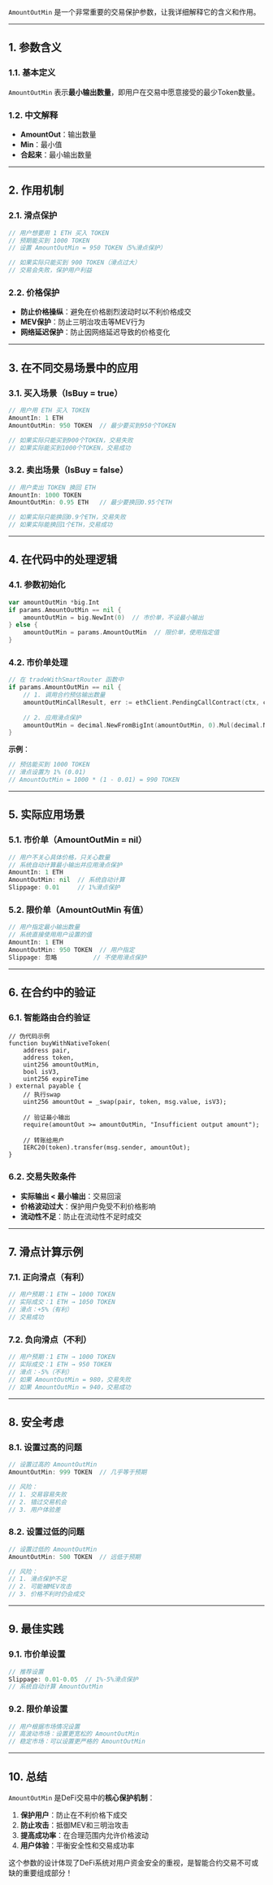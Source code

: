 `AmountOutMin` 是一个非常重要的交易保护参数，让我详细解释它的含义和作用。

---

## 1. 参数含义

### 1.1. 基本定义
`AmountOutMin` 表示**最小输出数量**，即用户在交易中愿意接受的最少Token数量。

### 1.2. 中文解释
- **AmountOut**：输出数量
- **Min**：最小值
- **合起来**：最小输出数量

---

## 2. 作用机制

### 2.1. 滑点保护
```go
// 用户想要用 1 ETH 买入 TOKEN
// 预期能买到 1000 TOKEN
// 设置 AmountOutMin = 950 TOKEN（5%滑点保护）

// 如果实际只能买到 900 TOKEN（滑点过大）
// 交易会失败，保护用户利益
```

### 2.2. 价格保护
- **防止价格操纵**：避免在价格剧烈波动时以不利价格成交
- **MEV保护**：防止三明治攻击等MEV行为
- **网络延迟保护**：防止因网络延迟导致的价格变化

---

## 3. 在不同交易场景中的应用

### 3.1. 买入场景（IsBuy = true）
```go
// 用户用 ETH 买入 TOKEN
AmountIn: 1 ETH
AmountOutMin: 950 TOKEN  // 最少要买到950个TOKEN

// 如果实际只能买到900个TOKEN，交易失败
// 如果实际能买到1000个TOKEN，交易成功
```

### 3.2. 卖出场景（IsBuy = false）
```go
// 用户卖出 TOKEN 换回 ETH
AmountIn: 1000 TOKEN
AmountOutMin: 0.95 ETH   // 最少要换回0.95个ETH

// 如果实际只能换回0.9个ETH，交易失败
// 如果实际能换回1个ETH，交易成功
```

---

## 4. 在代码中的处理逻辑

### 4.1. 参数初始化
```go
var amountOutMin *big.Int
if params.AmountOutMin == nil {
    amountOutMin = big.NewInt(0)  // 市价单，不设最小输出
} else {
    amountOutMin = params.AmountOutMin  // 限价单，使用指定值
}
```

### 4.2. 市价单处理
```go
// 在 tradeWithSmartRouter 函数中
if params.AmountOutMin == nil {
    // 1. 调用合约预估输出数量
    amountOutMinCallResult, err := ethClient.PendingCallContract(ctx, callMsg)
    
    // 2. 应用滑点保护
    amountOutMin = decimal.NewFromBigInt(amountOutMin, 0).Mul(decimal.NewFromFloat(1 - params.Slippage)).BigInt()
}
```

**示例**：
```go
// 预估能买到 1000 TOKEN
// 滑点设置为 1% (0.01)
// AmountOutMin = 1000 * (1 - 0.01) = 990 TOKEN
```

---

## 5. 实际应用场景

### 5.1. 市价单（AmountOutMin = nil）
```go
// 用户不关心具体价格，只关心数量
// 系统自动计算最小输出并应用滑点保护
AmountIn: 1 ETH
AmountOutMin: nil  // 系统自动计算
Slippage: 0.01     // 1%滑点保护
```

### 5.2. 限价单（AmountOutMin 有值）
```go
// 用户指定最小输出数量
// 系统直接使用用户设置的值
AmountIn: 1 ETH
AmountOutMin: 950 TOKEN  // 用户指定
Slippage: 忽略          // 不使用滑点保护
```

---

## 6. 在合约中的验证

### 6.1. 智能路由合约验证
```solidity
// 伪代码示例
function buyWithNativeToken(
    address pair,
    address token,
    uint256 amountOutMin,
    bool isV3,
    uint256 expireTime
) external payable {
    // 执行swap
    uint256 amountOut = _swap(pair, token, msg.value, isV3);
    
    // 验证最小输出
    require(amountOut >= amountOutMin, "Insufficient output amount");
    
    // 转账给用户
    IERC20(token).transfer(msg.sender, amountOut);
}
```

### 6.2. 交易失败条件
- **实际输出 < 最小输出**：交易回滚
- **价格波动过大**：保护用户免受不利价格影响
- **流动性不足**：防止在流动性不足时成交

---

## 7. 滑点计算示例

### 7.1. 正向滑点（有利）
```go
// 用户预期：1 ETH → 1000 TOKEN
// 实际成交：1 ETH → 1050 TOKEN
// 滑点：+5%（有利）
// 交易成功
```

### 7.2. 负向滑点（不利）
```go
// 用户预期：1 ETH → 1000 TOKEN
// 实际成交：1 ETH → 950 TOKEN
// 滑点：-5%（不利）
// 如果 AmountOutMin = 980，交易失败
// 如果 AmountOutMin = 940，交易成功
```

---

## 8. 安全考虑

### 8.1. 设置过高的问题
```go
// 设置过高的 AmountOutMin
AmountOutMin: 999 TOKEN  // 几乎等于预期

// 风险：
// 1. 交易容易失败
// 2. 错过交易机会
// 3. 用户体验差
```

### 8.2. 设置过低的问题
```go
// 设置过低的 AmountOutMin
AmountOutMin: 500 TOKEN  // 远低于预期

// 风险：
// 1. 滑点保护不足
// 2. 可能被MEV攻击
// 3. 价格不利时仍会成交
```

---

## 9. 最佳实践

### 9.1. 市价单设置
```go
// 推荐设置
Slippage: 0.01-0.05  // 1%-5%滑点保护
// 系统自动计算 AmountOutMin
```

### 9.2. 限价单设置
```go
// 用户根据市场情况设置
// 高波动市场：设置更宽松的 AmountOutMin
// 稳定市场：可以设置更严格的 AmountOutMin
```

---

## 10. 总结

`AmountOutMin` 是DeFi交易中的**核心保护机制**：

1. **保护用户**：防止在不利价格下成交
2. **防止攻击**：抵御MEV和三明治攻击
3. **提高成功率**：在合理范围内允许价格波动
4. **用户体验**：平衡安全性和交易成功率

这个参数的设计体现了DeFi系统对用户资金安全的重视，是智能合约交易不可或缺的重要组成部分！